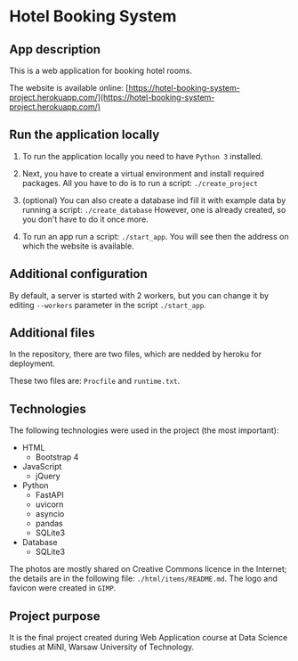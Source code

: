 # Hotel Booking System

## App description

This is a web application for booking hotel rooms. 

The website is available online: [https://hotel-booking-system-project.herokuapp.com/](https://hotel-booking-system-project.herokuapp.com/)

## Run the application locally

1. To run the application locally you need to have `Python 3` installed.

2. Next, you have to create a virtual environment and install required packages. All you have to do is to run a script: `./create_project`

3. (optional) You can also create a database ind fill it with example data by running a script:  `./create_database` However, one is already created, so you don't have to do it once more.

4. To run an app run a script: `./start_app`. You will see then the address on which the website is available.

## Additional configuration

By default, a server is started with 2 workers, but you can change it by editing `--workers` parameter in the script `./start_app`.

## Additional files

In the repository, there are two files, which are nedded by heroku for deployment. 

These two files are: `Procfile` and `runtime.txt`.

## Technologies

The following technologies were used in the project (the most important):

* HTML
    * Bootstrap 4
* JavaScript
    * jQuery
* Python
    * FastAPI
    * uvicorn
    * asyncio
    * pandas
    * SQLite3
* Database
    * SQLite3

The photos are mostly shared on Creative Commons licence in the Internet; the details are in the following file: `./html/items/README.md`. The logo and favicon were created in `GIMP`.


## Project purpose

It is the final project created during Web Application course at Data Science studies at MiNI, Warsaw University of Technology. 
